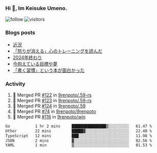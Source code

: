 ### Hi 👋, Im Keisuke Umeno.

<!--
**9renpoto/9renpoto** is a ✨ _special_ ✨ repository because its `README.md` (this file) appears on your GitHub profile.

Here are some ideas to get you started:

- 🔭 I’m currently working on ...
- 🌱 I’m currently learning ...
- 👯 I’m looking to collaborate on ...
- 🤔 I’m looking for help with ...
- 💬 Ask me about ...
- 📫 How to reach me: ...
- 😄 Pronouns: ...
- ⚡ Fun fact: ...
-->

![follow](https://img.shields.io/github/followers/9renpoto?label=Follow&style=social)
![visitors](https://komarev.com/ghpvc/?username=9renpoto&label=Profile%20views&color=0e75b6&style=flat)

### Blogs posts

<!-- BLOG-POST-LIST:START -->
- [近況](https://9renpoto.win/entry/2025/04/05/current_status)
- [「怒りが消える」心のトレーニングを読んだ](https://9renpoto.win/entry/2025/02/01/anger-management)
- [2024年終わり](https://9renpoto.win/entry/2024/12/31/2024-end)
- [今抱えている目標や夢](https://9renpoto.win/entry/2024/12/02/objective)
- [「書く習慣」という本が面白かった](https://9renpoto.win/entry/2024/11/11/leave_a_feeling_sad)
<!-- BLOG-POST-LIST:END -->

### Activity

<!--START_SECTION:activity-->
1. 🎉 Merged PR [#122](https://github.com/9renpoto/.59-rs/pull/122) in [9renpoto/.59-rs](https://github.com/9renpoto/.59-rs)
2. 🎉 Merged PR [#123](https://github.com/9renpoto/.59-rs/pull/123) in [9renpoto/.59-rs](https://github.com/9renpoto/.59-rs)
3. 🎉 Merged PR [#124](https://github.com/9renpoto/.59/pull/124) in [9renpoto/.59](https://github.com/9renpoto/.59)
4. 🎉 Merged PR [#74](https://github.com/9renpoto/9renpoto/pull/74) in [9renpoto/9renpoto](https://github.com/9renpoto/9renpoto)
5. 🎉 Merged PR [#116](https://github.com/9renpoto/win/pull/116) in [9renpoto/win](https://github.com/9renpoto/win)
<!--END_SECTION:activity-->

<!--START_SECTION:waka-->

```txt
Go           1 hr 2 mins     ███████████████▒░░░░░░░░░   61.47 %
Other        22 mins         █████▓░░░░░░░░░░░░░░░░░░░   22.40 %
TypeScript   12 mins         ███░░░░░░░░░░░░░░░░░░░░░░   11.98 %
JSON         2 mins          ▓░░░░░░░░░░░░░░░░░░░░░░░░   02.56 %
YAML         1 min           ▒░░░░░░░░░░░░░░░░░░░░░░░░   01.53 %
```

<!--END_SECTION:waka-->
